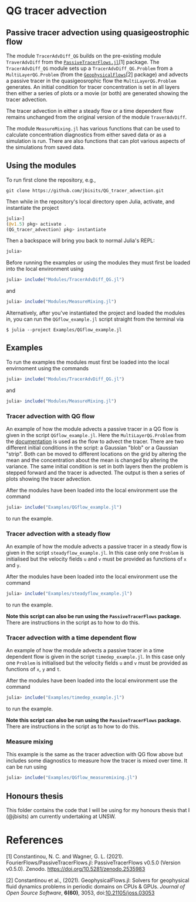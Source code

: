 # QG tracer advection

## Passive tracer advection using quasigeostrophic flow

The module `TracerAdvDiff_QG` builds on the pre-existing module `TraverAdvDiff` from the [`PassiveTracerFlows.jl`](https://fourierflows.github.io/PassiveTracerFlowsDocumentation/stable/)[1] package.
The `TracerAdvDiff_QG` module sets up a `TracerAdvDiff_QG.Problem` from a `MultiLayerQG.Problem` (from the [`GeophysicalFlows`](https://fourierflows.github.io/GeophysicalFlowsDocumentation/stable/)[2] package) and advects a passive tracer in the quasigeosrophic flow the `MultiLayerQG.Problem` generates.
An initial condition for tracer concentration is set in all layers then either a series of plots or a movie (or both) are generated showing the tracer advection.

The tracer advection in either a steady flow or a time dependent flow remains unchanged from the original version of the module `TraverAdvDiff`.

The module `MeasureMixing.jl` has various functions that can be used to calculate concentration diagnostics from either saved data or as a simulation is run.
There are also functions that can plot various aspects of the simulations from saved data.


## Using the modules

To run first clone the repository, e.g.,

```
git clone https://github.com/jbisits/QG_tracer_advection.git
```

Then while in the repository's local directory open Julia, activate, and instantiate the project

```julia
julia>]
(@v1.5) pkg> activate .
(QG_tracer_advection) pkg> instantiate
```

Then a backspace will bring you back to normal Julia's REPL:
```julia
julia>
```

Before running the examples or using the modules they must first be loaded into the local environment using 
```julia
julia> include("Modules/TracerAdvDiff_QG.jl")
```
and
```julia
julia> include("Modules/MeasureMixing.jl")
```

Alternatively, after you've instantiated the project and loaded the modules in, you can run the `QGflow_example.jl` script straight from the terminal via

```
$ julia --project Examples/QGflow_example.jl
```

## Examples

To run the examples the modules must first be loaded into the local envirnoment using the commands
```julia
julia> include("Modules/TracerAdvDiff_QG.jl")
```
and
```julia
julia> include("Modules/MeasureMixing.jl")
```
### Tracer advection with QG flow 
An example of how the module advects a passive tracer in a QG flow is given in the script `QGflow_example.jl`. 
Here the `MultiLayerQG.Problem` from the [documentation](https://fourierflows.github.io/GeophysicalFlowsDocumentation/stable/generated/multilayerqg_2layer/) is used as the flow to advect the tracer.
There are two different initial conditions in the script: a Gaussian "blob" or a Gaussian "strip".
Both can be moved to different locations on the grid by altering the mean and the concentration about the mean is changed by altering the variance.
The same initial condition is set in both layers then the problem is stepped forward and the tracer is advected.
The output is then a series of plots showing the tracer advection.

After the modules have been loaded into the local environment use the command
```julia
julia> include("Examples/QGflow_example.jl")
```
to run the example.

### Tracer advection with a steady flow
An example of how the module advects a passive tracer in a steady flow is given in the script `steadyflow_example.jl`.
In this case only one `Problem` is initialised but the velocity fields `u` and `v` must be provided as functions of `x` and `y`.

After the modules have been loaded into the local environment use the command
```julia
julia> include("Examples/steadyflow_example.jl")
```
to run the example.

**Note this script can also be run using the `PassiveTracerFlows` package.**
There are instructions in the script as to how to do this.

### Tracer advection with a time dependent flow
An example of how the module advects a passive tracer in a time dependent flow is given in the script `timedep_example.jl`.
In this case only one `Problem` is initialised but the velocity fields `u` and `v` must be provided as functions of `x`, `y` and `t`.

After the modules have been loaded into the local environment use the command
```julia
julia> include("Examples/timedep_example.jl")
```
to run the example.

**Note this script can also be run using the `PassiveTracerFlows` package.**
There are instructions in the script as to how to do this.

### Measure mixing 
This example is the same as the tracer advection with QG flow above but includes some diagnostics to measure how the tracer is mixed over time.
It can be run using 
```julia
julia> include("Examples/QGflow_measuremixing.jl")
```
## Honours thesis
This folder contains the code that I will be using for my honours thesis that I (@jbisits) am currently undertaking at UNSW.

# References
[1] Constantinou, N. C. and Wagner, G. L. (2021). FourierFlows/PassiveTracerFlows.jl: PassiveTracerFlows v0.5.0 (Version v0.5.0). Zenodo. https://doi.org/10.5281/zenodo.2535983

[2] Constantinou et al., (2021). GeophysicalFlows.jl: Solvers for geophysical fluid dynamics problems in periodic domains on CPUs & GPUs. _Journal of Open Source Software_, **6(60)**, 3053, doi:[10.21105/joss.03053](https://doi.org/10.21105/joss.03053)

